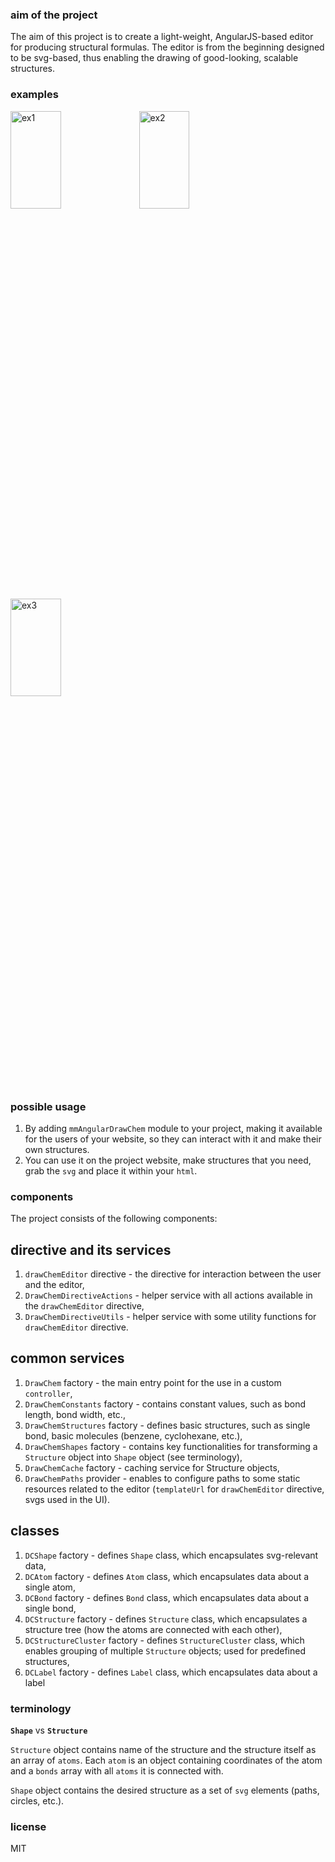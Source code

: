 ### aim of the project
The aim of this project is to create a light-weight, AngularJS-based editor for producing structural formulas.
The editor is from the beginning designed to be svg-based, thus enabling the drawing of good-looking, scalable structures.

### examples
<img src="https://mmmalik.github.io/angular-draw-chem/svg/2.svg" alt="ex1" width="40%" height="20%" />

<img src="https://mmmalik.github.io/angular-draw-chem/svg/3.svg" alt="ex2" width="40%" height="20%" />

<img src="https://mmmalik.github.io/angular-draw-chem/svg/4.svg" alt="ex3" width="40%" height="20%" />

### possible usage

1. By adding `mmAngularDrawChem` module to your project, making it available for the users of your website, so they can interact with it and make their own structures.
2. You can use it on the project website, make structures that you need, grab the `svg` and place it within your `html`.

### components
The project consists of the following components:

## directive and its services
1. `drawChemEditor` directive - the directive for interaction between the user and the editor,
2. `DrawChemDirectiveActions` - helper service with all actions available in the `drawChemEditor` directive,
3. `DrawChemDirectiveUtils` - helper service with some utility functions for `drawChemEditor` directive.

## common services
1. `DrawChem` factory - the main entry point for the use in a custom `controller`,
2. `DrawChemConstants` factory - contains constant values, such as bond length, bond width, etc.,
3. `DrawChemStructures` factory - defines basic structures, such as single bond, basic molecules (benzene, cyclohexane, etc.),
4. `DrawChemShapes` factory - contains key functionalities for transforming a `Structure` object into `Shape` object (see terminology),
5. `DrawChemCache` factory - caching service for Structure objects,
6. `DrawChemPaths` provider - enables to configure paths to some static resources related to the editor (`templateUrl` for `drawChemEditor` directive, svgs used in the UI).

## classes
1. `DCShape` factory - defines `Shape` class, which encapsulates svg-relevant data,
2. `DCAtom` factory - defines `Atom` class, which encapsulates data about a single atom,
3. `DCBond` factory - defines `Bond` class, which encapsulates data about a single bond,
4. `DCStructure` factory - defines `Structure` class, which encapsulates a structure tree (how the atoms are connected with each other),
5. `DCStructureCluster` factory - defines `StructureCluster` class, which enables grouping of multiple `Structure` objects; used for predefined structures,
6. `DCLabel` factory - defines `Label` class, which encapsulates data about a label

### terminology
**`Shape`** vs **`Structure`**

`Structure` object contains name of the structure and the structure itself as an array of `atoms`.
Each `atom` is an object containing coordinates of the atom and a `bonds` array with all `atoms` it is connected with.

`Shape` object contains the desired structure as a set of `svg` elements (paths, circles, etc.).

### license
MIT